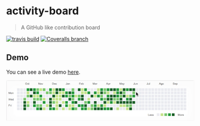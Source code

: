 # activity-board
> A GitHub like contribution board

[![travis build](https://img.shields.io/travis/schiehll/activity-board-test.svg?style=flat-square)](https://travis-ci.org/schiehll/activity-board-test)
[![Coveralls branch](https://img.shields.io/coveralls/schiehll/activity-board-test/master.svg?style=flat-square)](https://coveralls.io/github/schiehll/activity-board-test?branch=master)

## Demo

You can see a live demo [here](https://activity-board-kpjmgazopc.now.sh).

<img src="screenshot.gif" width="702">
